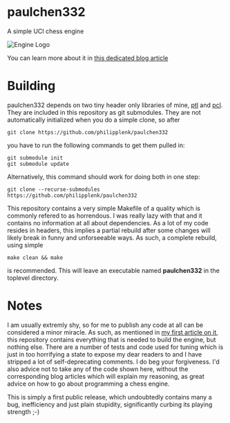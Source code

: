 # paulchen332

A simple UCI chess engine

![Engine Logo]("https://codemetas.de/images/pchess_logo.png" "Isn't it lovely?")

You can learn more about it in [this dedicated blog article](https://codemetas.de/2020/11/18/The-Royal-Game.html)

# Building

paulchen332 depends on two tiny header only libraries of mine, [ptl](https://github.com/philipplenk/ptl) and [pcl](https://github.com/philipplenk/pcl). They are included in this repository as git submodules. 
They are not automatically initialized when you do a simple clone, so after

    git clone https://github.com/philipplenk/paulchen332
	
you have to run the following commands to get them pulled in:

    git submodule init
    git submodule update

Alternatively, this command should work for doing both in one step:

    git clone --recurse-submodules https://github.com/philipplenk/paulchen332

This repository contains a very simple Makefile of a quality which is commonly refered to as horrendous. I was really lazy with that and it contains no information at all about dependencies.
As a lot of my code resides in headers, this implies a partial rebuild after some changes will likely break in funny and unforseeable ways. As such, a complete rebuild, using simple 

    make clean && make
    
is recommended. This will leave an executable named **paulchen332** in the toplevel directory.

# Notes

I am usually extremly shy, so for me to publish any code at all can be considered a minor miracle. As such, as mentioned in [my first article on it](https://codemetas.de/2020/11/18/The-Royal-Game.html),
this repository contains everything that is needed to build the engine, but nothing else. There are a number of tests and code used for tuning which is just in too horrifying a state to expose my dear readers to and I have stripped a lot of self-deprecating comments. I do beg your forgiveness.
I'd also advice not to take any of the code shown here, without the corresponding blog articles which will explain my reasoning, as great advice on how to go about programming a chess engine.

This is simply a first public release, which undoubtedly contains many a bug, inefficiency and just plain stupidity, significantly curbing its playing strength ;-) 

